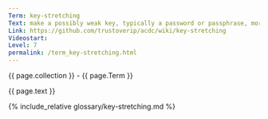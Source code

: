 ```yaml
---
Term: key-stretching
Text: make a possibly weak key, typically a password or passphrase, more secure against a brute-force attack by increasing the resources
Link: https://github.com/trustoverip/acdc/wiki/key-stretching
Videostart: 
Level: 7
permalink: /term_key-stretching.html
---
```


{{ page.collection }} - {{ page.Term }}

   {{ page.text }}

{% include_relative glossary/key-stretching.md %}
